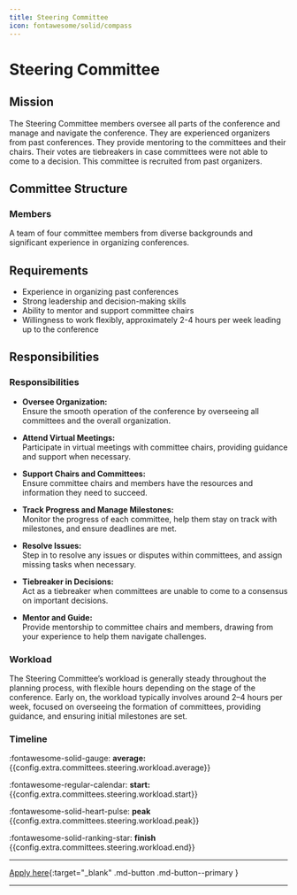 ```yaml
---
title: Steering Committee
icon: fontawesome/solid/compass
---
```


# Steering Committee

## Mission

The Steering Committee members oversee all parts of the conference and manage and navigate the conference. They are
experienced organizers from past conferences. They provide mentoring to the committees and their chairs. Their votes are
tiebreakers in case committees were not able to come to a decision. This committee is recruited from past organizers.

## Committee Structure

### Members

A team of four committee members from diverse backgrounds and significant experience in organizing conferences.

## Requirements

- Experience in organizing past conferences
- Strong leadership and decision-making skills
- Ability to mentor and support committee chairs
- Willingness to work flexibly, approximately 2-4 hours per week leading up to the conference

## Responsibilities

### Responsibilities

- **Oversee Organization:**  
  Ensure the smooth operation of the conference by overseeing all committees and the overall organization.

- **Attend Virtual Meetings:**  
  Participate in virtual meetings with committee chairs, providing guidance and support when necessary.

- **Support Chairs and Committees:**  
  Ensure committee chairs and members have the resources and information they need to succeed.

- **Track Progress and Manage Milestones:**  
  Monitor the progress of each committee, help them stay on track with milestones, and ensure deadlines are met.

- **Resolve Issues:**  
  Step in to resolve any issues or disputes within committees, and assign missing tasks when necessary.

- **Tiebreaker in Decisions:**  
  Act as a tiebreaker when committees are unable to come to a consensus on important decisions.

- **Mentor and Guide:**  
  Provide mentorship to committee chairs and members, drawing from your experience to help them navigate challenges.

### Workload

The Steering Committee’s workload is generally steady throughout the planning process, with flexible hours depending on
the stage of the conference. Early on, the workload typically involves around 2–4 hours per week, focused on overseeing
the formation of committees, providing guidance, and ensuring initial milestones are set.

### Timeline

:fontawesome-solid-gauge:  **average:**{{config.extra.committees.steering.workload.average}}

:fontawesome-regular-calendar:  **start:**{{config.extra.committees.steering.workload.start}}

:fontawesome-solid-heart-pulse: **peak** {{config.extra.committees.steering.workload.peak}}

:fontawesome-solid-ranking-star: **finish** {{config.extra.committees.steering.workload.end}}

---

[Apply here]({{config.extra.event.apply_url_committees}}){:target="_blank" .md-button .md-button--primary }

---
